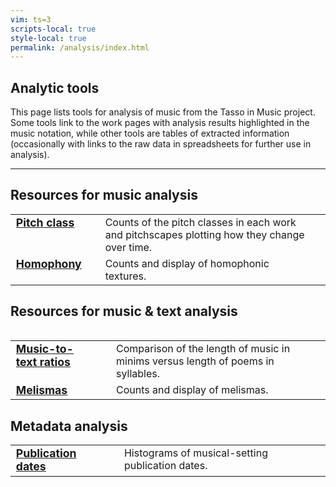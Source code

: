 ```yaml
---
vim: ts=3
scripts-local: true
style-local: true
permalink: /analysis/index.html
---
```



<style>
table.listing tr, table.listing td {
	vertical-align: top;
	padding-right: 30px;
	padding-botom: 10px;
}

table.listing td:first-child {
	font-size: 110%;
	font-weight: bold;
}

table.listing td:first-child {
	display: list-item;        
	list-style-type: disc;    
	list-style-position: outside;
}

</style>

<h2> Analytic tools </h2>

This page lists tools for analysis of music from
the Tasso in Music project.  Some tools link to the work pages with 
analysis results highlighted in the music notation, while other tools
are tables of extracted information (occasionally with links to the raw
data in spreadsheets for further use in analysis).


<hr noshade>

<h2> Resources for music analysis </h2>


<table class="listing">

<tr>
	<td>
	<a href="pitch-class">Pitch class</a>
	</td> 
	<td>
		Counts of the pitch classes in each work and
		pitchscapes plotting how they change over time.
	</td>
</tr>

<tr>
	<td>
	<a href="homophony">Homophony</a>
	</td> 
	<td>
		Counts and display of homophonic textures.
	</td>
</tr>

<table>
	

<h2> Resources for music &amp; text analysis </h2>

<table class="listing">

<tr>
	<td>
	<a href="syllable">Music-to-text ratios</a>
	</td> 
	<td>
		Comparison of the length of music in minims versus length of poems in syllables.
	</td>
</tr>

<tr>
	<td>
	<a href="melisma">Melismas</a>
	</td> 
	<td>
		Counts and display of melismas.
	</td>
</tr>

</table>


<h2> Metadata analysis </h2>

<table class="listing">

<tr>
	<td>
	<a href="publication-date">Publication dates</a>
	</td> 
	<td>
		Histograms of musical-setting publication dates.
	</td>
</tr>

</table>





